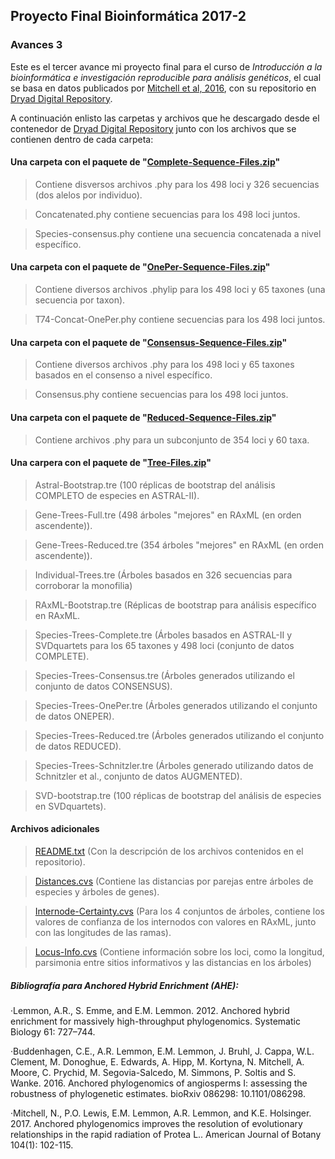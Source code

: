 ## Proyecto Final Bioinformática 2017-2

### Avances 3

Este es el tercer avance mi proyecto final para el curso de _Introducción a la bioinformática e investigación reproducible para análisis genéticos_, el cual se basa en datos publicados por [Mitchell et al, 2016](http://www.amjbot.org/content/104/1/102.full.pdf), con su repositorio en [Dryad Digital Repository](http://datadryad.org/resource/doi:10.5061/dryad.vj32s).

A continuación enlisto las carpetas y archivos que he descargado desde el contenedor de [Dryad Digital Repository](http://datadryad.org/resource/doi:10.5061/dryad.vj32s) junto con los archivos que se contienen dentro de cada carpeta:

#### Una carpeta con el paquete de "[Complete-Sequence-Files.zip](http://datadryad.org/bitstream/handle/10255/dryad.127969/Complete_Sequence_Files.zip?sequence=1)" 
>Contiene disversos archivos .phy para los 498 loci y 326 secuencias (dos alelos por individuo).

>Concatenated.phy contiene secuencias para los 498 loci juntos.

>Species-consensus.phy contiene una secuencia concatenada a nivel específico.

#### Una carpeta con el paquete de "[OnePer-Sequence-Files.zip](http://datadryad.org/bitstream/handle/10255/dryad.127971/OnePer_Sequence_Files.zip?sequence=1)"
>Contiene diversos archivos .phylip para los 498 loci y 65 taxones (una secuencia por taxon).

>T74-Concat-OnePer.phy contiene secuencias para los 498 loci juntos.

#### Una carpeta con el paquete de "[Consensus-Sequence-Files.zip](http://datadryad.org/bitstream/handle/10255/dryad.127972/Consensus_Sequence_Files.zip?sequence=1)"
>Contiene diversos archivos .phy para los 498 loci y 65 taxones basados ​​en el consenso a nivel específico.

>Consensus.phy contiene secuencias para los 498 loci juntos.

#### Una carpeta con el paquete de "[Reduced-Sequence-Files.zip](http://datadryad.org/bitstream/handle/10255/dryad.127973/Reduced_Sequence_Files.zip?sequence=1)"
>Contiene archivos .phy para un subconjunto de 354 loci y 60 taxa.

#### Una carpera con el paquete de "[Tree-Files.zip](http://datadryad.org/bitstream/handle/10255/dryad.127974/Tree_Files.zip?sequence=1)"
>Astral-Bootstrap.tre (100 réplicas de bootstrap del análisis COMPLETO de especies en ASTRAL-II).
 
>Gene-Trees-Full.tre (498 árboles "mejores" en  RAxML (en orden ascendente)).
 
>Gene-Trees-Reduced.tre (354 árboles "mejores" en RAxML (en orden ascendente)).
 
>Individual-Trees.tre (Árboles basados ​​en 326 secuencias para corroborar la monofilia)
 
>RAxML-Bootstrap.tre (Réplicas de bootstrap para análisis específico en RAxML.
 
>Species-Trees-Complete.tre (Árboles basados en ASTRAL-II y SVDquartets para los 65 taxones y 498 loci (conjunto de datos COMPLETE).
 
>Species-Trees-Consensus.tre (Árboles generados utilizando el conjunto de datos CONSENSUS).
 
>Species-Trees-OnePer.tre (Árboles generados utilizando el conjunto de datos ONEPER).
 
>Species-Trees-Reduced.tre (Árboles generados utilizando el conjunto de datos REDUCED).
 
>Species-Trees-Schnitzler.tre (Árboles generado utilizando datos de Schnitzler et al., conjunto de datos AUGMENTED).
 
>SVD-bootstrap.tre (100 réplicas de bootstrap del análisis de especies en SVDquartets).

#### Archivos adicionales
>[README.txt](http://datadryad.org/bitstream/handle/10255/dryad.127967/README.txt?sequence=1) (Con la descripción de los archivos contenidos en el repositorio).

>[Distances.cvs](http://datadryad.org/bitstream/handle/10255/dryad.127975/Distances.csv?sequence=1) (Contiene las distancias por parejas entre árboles de especies y árboles de genes).

>[Internode-Certainty.cvs](http://datadryad.org/bitstream/handle/10255/dryad.127976/Internode_Certainty.csv?sequence=1) (Para los 4 conjuntos de árboles, contiene los valores de confianza de los internodos con valores en RAxML, junto con las longitudes de las ramas).

>[Locus-Info.cvs](http://datadryad.org/bitstream/handle/10255/dryad.127977/Locus_Info.csv?sequence=1) (Contiene información sobre los loci, como la longitud, parsimonia entre sitios informativos y las distancias en los árboles)



##### Bibliografía para _Anchored Hybrid Enrichment_ (AHE):

·Lemmon, A.R., S. Emme, and E.M. Lemmon. 2012. Anchored hybrid enrichment for massively high-throughput phylogenomics. Systematic Biology 61: 727–744.

·Buddenhagen, C.E., A.R. Lemmon, E.M. Lemmon, J. Bruhl, J. Cappa, W.L. Clement, M. Donoghue, E. Edwards, A. Hipp, M. Kortyna, N. Mitchell, A. Moore, C. Prychid, M. Segovia-Salcedo, M. Simmons, P. Soltis and S. Wanke. 2016. Anchored phylogenomics of angiosperms I: assessing the robustness of phylogenetic estimates. bioRxiv 086298: 10.1101/086298.

·Mitchell, N., P.O. Lewis, E.M. Lemmon, A.R. Lemmon, and K.E. Holsinger. 2017. Anchored phylogenomics improves the resolution of evolutionary relationships in the rapid radiation of Protea L.. American Journal of Botany 104(1): 102-115.

